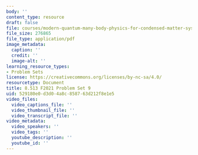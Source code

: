 ```yaml
---
body: ''
content_type: resource
draft: false
file: courses/modern-quantum-many-body-physics-for-condensed-matter-systems/mit8_513f21_ps9.pdf
file_size: 276865
file_type: application/pdf
image_metadata:
  caption: ''
  credit: ''
  image-alt: ''
learning_resource_types:
- Problem Sets
license: https://creativecommons.org/licenses/by-nc-sa/4.0/
resourcetype: Document
title: 8.513 F2021 Problem Set 9
uid: 529180e0-d3d0-4a8c-8587-63d212f8e1e5
video_files:
  video_captions_file: ''
  video_thumbnail_file: ''
  video_transcript_file: ''
video_metadata:
  video_speakers: ''
  video_tags: ''
  youtube_description: ''
  youtube_id: ''
---
```

